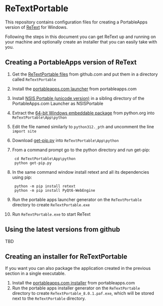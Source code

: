 ReTextPortable
==============
This repository contains configuration files for creating a PortableApps
version of [ReText](https://github.com/retext-project/retext) for Windows.

Following the steps in this document you can get ReText up and running
on your machine and optionally create an installer that you can easily
take with you.


Creating a PortableApps version of ReText
-----------------------------------------

1. Get the [ReTextPortable files][1] from github.com and put them in a
   directory called `ReTextPortable`
2. Install the [portableapps.com launcher][2] from portableapps.com
3. Install [NSIS Portable (unicode version)][3] in a sibling directory of 
   the PortableApps.com Launcher as NSISPortable
4. Extract the [64-bit Windows embeddable package][4] from python.org into
   `ReTextPortable\App\python`
5. Edit the file named similarly to `python312._pth` and uncomment the line `import site` 
6. Download [get-pip.py][5] into
   `ReTextPortable\App\python`
7. From a command prompt go to the python directory and run get-pip:

        cd ReTextPortable\App\python
        python get-pip.py

8. In the same command window install retext and all its dependencies using pip:

        python -m pip install retext
        python -m pip install PyQt6-WebEngine

12. Run the portable apps launcher generator on the `ReTextPortable` directory
    to create `ReTextPortable.exe`
13. Run `ReTextPortable.exe` to start ReText


[1]: https://github.com/Griffon26/ReTextPortable
[2]: http://portableapps.com/apps/development/portableapps.com_launcher
[3]: http://portableapps.com/apps/development/nsis_portable
[4]: https://www.python.org/downloads/windows/
[5]: https://bootstrap.pypa.io/get-pip.py


Using the latest versions from github
-------------------------------------

TBD



Creating an installer for ReTextPortable
----------------------------------------

If you want you can also package the application created in the previous
section in a single executable.

1. Install the [portableapps.com installer][6] from portableapps.com
2. Run the portable apps installer generator on the `ReTextPortable` directory
   to create `ReTextPortable_8.0.1.paf.exe`, which will be stored next to the
   `ReTextPortable` directory.

[6]: http://portableapps.com/apps/development/portableapps.com_installer

